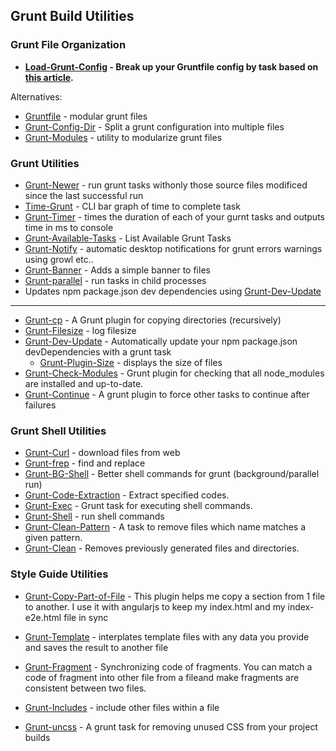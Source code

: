 ## Grunt Build Utilities

### Grunt File Organization

  * **[Load-Grunt-Config](https://github.com/firstandthird/load-grunt-config) - Break up your Gruntfile config by task based on [this article](http://www.thomasboyt.com/2013/09/01/maintainable-grunt.html).**

Alternatives: 
  * [Gruntfile](https://npmjs.org/package/gruntfile) - modular grunt files
  * [Grunt-Config-Dir](https://npmjs.org/package/grunt-config-dir) - Split a grunt configuration into multiple files
  * [Grunt-Modules](https://npmjs.org/package/grunt-modules) - utility to modularize grunt files


### Grunt Utilities

  * [Grunt-Newer](https://npmjs.org/package/grunt-newer) - run grunt tasks withonly those source files modificed since the last successful run
  * [Time-Grunt](https://github.com/sindresorhus/time-grunt) - CLI bar graph of time to complete task
  * [Grunt-Timer](https://npmjs.org/package/grunt-timer) - times the duration of each of your gurnt tasks and outputs time in ms to console
  * [Grunt-Available-Tasks](https://github.com/ben-eb/grunt-available-tasks) - List Available Grunt Tasks
  * [Grunt-Notify](https://npmjs.org/package/grunt-notify) - automatic desktop notifications for grunt errors warnings using growl etc..
  * [Grunt-Banner](https://npmjs.org/package/grunt-banner) - Adds a simple banner to files
  * [Grunt-parallel](https://npmjs.org/package/grunt-parallel) - run tasks in child processes
  * Updates npm package.json dev dependencies using [Grunt-Dev-Update](https://github.com/pgilad/grunt-dev-update)

---

  * [Grunt-cp](https://npmjs.org/package/grunt-cp) - A Grunt plugin for copying directories (recursively)
  * [Grunt-Filesize](https://npmjs.org/package/grunt-filesize) - log filesize
  * [Grunt-Dev-Update](https://github.com/pgilad/grunt-dev-update) - Automatically update your npm package.json devDependencies with a grunt task
    * [Grunt-Plugin-Size](https://npmjs.org/package/grunt-plugin-size) - displays the size of files
  * [Grunt-Check-Modules](https://npmjs.org/package/grunt-check-modules) - Grunt plugin for checking that all node_modules are installed and up-to-date.
  * [Grunt-Continue](https://npmjs.org/package/grunt-continue) - A grunt plugin to force other tasks to continue after failures


### Grunt Shell Utilities

  * [Grunt-Curl](https://github.com/twolfson/grunt-curl) - download files from web
  * [Grunt-frep](https://github.com/jonschlinkert/grunt-frep) - find and replace
  * [Grunt-BG-Shell](https://npmjs.org/package/grunt-bg-shell) - Better shell commands for grunt (background/parallel run)
  * [Grunt-Code-Extraction](https://npmjs.org/package/grunt-code-extraction) - Extract specified codes.
  * [Grunt-Exec](https://npmjs.org/package/grunt-exec) - Grunt task for executing shell commands.
  * [Grunt-Shell](https://npmjs.org/package/grunt-shell) - run shell commands
  * [Grunt-Clean-Pattern](https://npmjs.org/package/clean-pattern) - A task to remove files which name matches a given pattern.
  * [Grunt-Clean](https://npmjs.org/package/grunt-clean) - Removes previously generated files and directories.


### Style Guide Utilities

  * [Grunt-Copy-Part-of-File](https://npmjs.org/package/grunt-copy-part-of-file) - This plugin helps me copy a section from 1 file to another. I use it with angularjs to keep my index.html and my index-e2e.html file in sync
  * [Grunt-Template](https://npmjs.org/package/grunt-template) - interplates template files with any data you provide and saves the result to another file
  * [Grunt-Fragment](https://npmjs.org/package/grunt-fragment) - Synchronizing code of fragments. You can match a code of fragment into other file from a fileand make fragments are consistent between two files.
  * [Grunt-Includes](https://npmjs.org/package/grunt-includes) - include other files within a file




  * [Grunt-uncss](https://github.com/addyosmani/grunt-uncss) - A grunt task for removing unused CSS from your project builds
